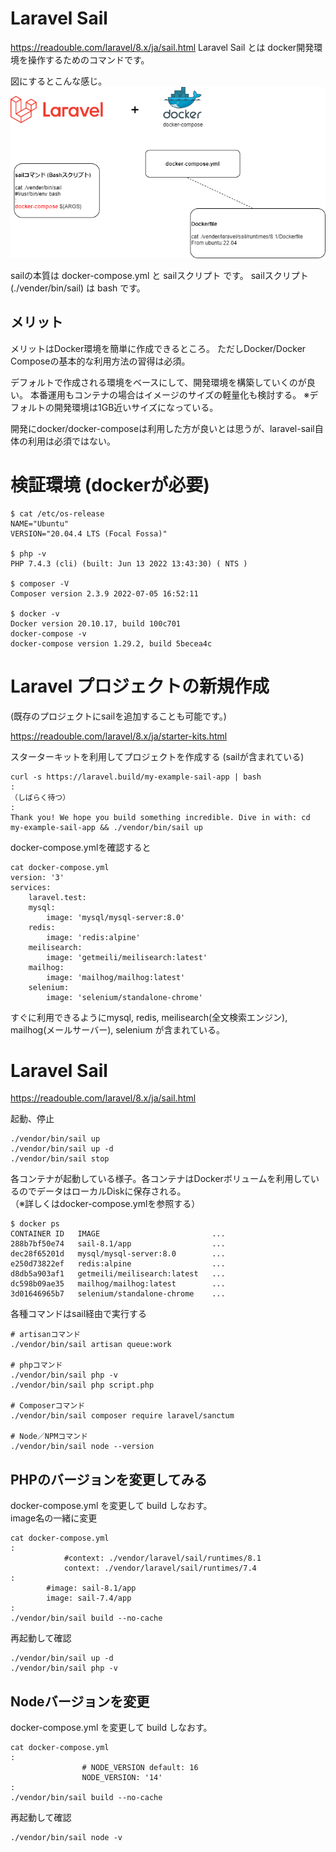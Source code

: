 # Laravel Sail
https://readouble.com/laravel/8.x/ja/sail.html
Laravel Sail とは docker開発環境を操作するためのコマンドです。  


図にするとこんな感じ。
![image](./laravel-sail.png)

sailの本質は docker-compose.yml と sailスクリプト です。
sailスクリプト (./vender/bin/sail) は bash です。

## メリット

メリットはDocker環境を簡単に作成できるところ。
ただしDocker/Docker Composeの基本的な利用方法の習得は必須。 

デフォルトで作成される環境をベースにして、開発環境を構築していくのが良い。
本番運用もコンテナの場合はイメージのサイズの軽量化も検討する。
※デフォルトの開発環境は1GB近いサイズになっている。

開発にdocker/docker-composeは利用した方が良いとは思うが、laravel-sail自体の利用は必須ではない。

# 検証環境 (dockerが必要)
```
$ cat /etc/os-release 
NAME="Ubuntu"
VERSION="20.04.4 LTS (Focal Fossa)"

$ php -v
PHP 7.4.3 (cli) (built: Jun 13 2022 13:43:30) ( NTS )

$ composer -V
Composer version 2.3.9 2022-07-05 16:52:11

$ docker -v
Docker version 20.10.17, build 100c701
docker-compose -v 
docker-compose version 1.29.2, build 5becea4c
```

# Laravel プロジェクトの新規作成
(既存のプロジェクトにsailを追加することも可能です。)

https://readouble.com/laravel/8.x/ja/starter-kits.html

スターターキットを利用してプロジェクトを作成する (sailが含まれている)
```
curl -s https://laravel.build/my-example-sail-app | bash
:
（しばらく待つ）
:
Thank you! We hope you build something incredible. Dive in with: cd my-example-sail-app && ./vendor/bin/sail up
```

docker-compose.ymlを確認すると
```
cat docker-compose.yml
version: '3'
services:
    laravel.test:
    mysql:
        image: 'mysql/mysql-server:8.0'
    redis:
        image: 'redis:alpine'
    meilisearch:
        image: 'getmeili/meilisearch:latest'
    mailhog:
        image: 'mailhog/mailhog:latest'
    selenium:
        image: 'selenium/standalone-chrome'
```
すぐに利用できるようにmysql, redis, meilisearch(全文検索エンジン), mailhog(メールサーバー), selenium が含まれている。

# Laravel Sail
https://readouble.com/laravel/8.x/ja/sail.html

起動、停止
```
./vendor/bin/sail up
./vendor/bin/sail up -d
./vendor/bin/sail stop
```

各コンテナが起動している様子。各コンテナはDockerボリュームを利用しているのでデータはローカルDiskに保存される。  
（※詳しくはdocker-compose.ymlを参照する）
```
$ docker ps
CONTAINER ID   IMAGE                         ...
288b7bf50e74   sail-8.1/app                  ...
dec28f65201d   mysql/mysql-server:8.0        ...
e250d73822ef   redis:alpine                  ...
d8db5a903af1   getmeili/meilisearch:latest   ...
dc598b09ae35   mailhog/mailhog:latest        ...
3d01646965b7   selenium/standalone-chrome    ...
```

各種コマンドはsail経由で実行する
```
# artisanコマンド
./vendor/bin/sail artisan queue:work

# phpコマンド
./vendor/bin/sail php -v
./vendor/bin/sail php script.php

# Composerコマンド
./vendor/bin/sail composer require laravel/sanctum

# Node／NPMコマンド
./vendor/bin/sail node --version
```

## PHPのバージョンを変更してみる
docker-compose.yml を変更して build しなおす。   
image名の一緒に変更
```
cat docker-compose.yml
:
            #context: ./vendor/laravel/sail/runtimes/8.1
            context: ./vendor/laravel/sail/runtimes/7.4
:
        #image: sail-8.1/app
        image: sail-7.4/app
:
./vendor/bin/sail build --no-cache
```

再起動して確認
```
./vendor/bin/sail up -d
./vendor/bin/sail php -v
```

## Nodeバージョンを変更
docker-compose.yml を変更して build しなおす。
```
cat docker-compose.yml
:
                # NODE_VERSION default: 16
                NODE_VERSION: '14'
:
./vendor/bin/sail build --no-cache
```

再起動して確認
```
./vendor/bin/sail node -v
```

